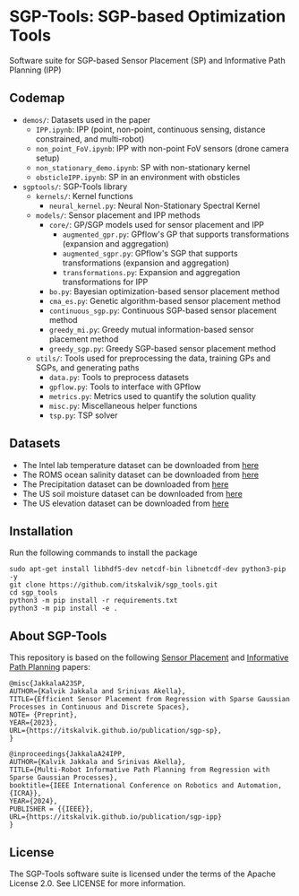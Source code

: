 # SGP-Tools: SGP-based Optimization Tools
Software suite for SGP-based Sensor Placement (SP) and Informative Path Planning (IPP)

## Codemap
- `demos/`: Datasets used in the paper
    - `IPP.ipynb`: IPP (point, non-point, continuous sensing, distance constrained, and multi-robot)
    - `non_point_FoV.ipynb`: IPP with non-point FoV sensors (drone camera setup)
    - `non_stationary_demo.ipynb`: SP with non-stationary kernel
    - `obsticleIPP.ipynb`: SP in an environment with obsticles
- `sgptools/`: SGP-Tools library
    - `kernels/`: Kernel functions
        - `neural_kernel.py`: Neural Non-Stationary Spectral Kernel
    - `models/`: Sensor placement and IPP methods
        - `core/`: GP/SGP models used for sensor placement and IPP
            - `augmented_gpr.py`: GPflow's GP that supports transformations (expansion and aggregation)
            - `augmented_sgpr.py`: GPflow's SGP that supports transformations (expansion and aggregation)
            - `transformations.py`: Expansion and aggregation transformations for IPP
        - `bo.py`: Bayesian optimization-based sensor placement method
        - `cma_es.py`: Genetic algorithm-based sensor placement method
        - `continuous_sgp.py`: Continuous SGP-based sensor placement method
        - `greedy_mi.py`: Greedy mutual information-based sensor placement method
        - `greedy_sgp.py`: Greedy SGP-based sensor placement method
    - `utils/`: Tools used for preprocessing the data, training GPs and SGPs, and generating paths
        - `data.py`: Tools to preprocess datasets
        - `gpflow.py`: Tools to interface with GPflow
        - `metrics.py`: Metrics used to quantify the solution quality
        - `misc.py`: Miscellaneous helper functions
        - `tsp.py`: TSP solver

## Datasets
* The Intel lab temperature dataset can be downloaded from [here](http://db.csail.mit.edu/labdata/labdata.html)
* The ROMS ocean salinity dataset can be downloaded from [here](https://oceanmodeling.ucsc.edu/ccsnrt/#txtOverview)
* The Precipitation dataset can be downloaded from [here](http://research.jisao.washington.edu/data_sets/widmann/)
* The US soil moisture dataset can be downloaded from [here](https://www.drought.gov/data-maps-tools/nasa-sport-lis-soil-moisture-products)
* The US elevation dataset can be downloaded from [here](https://coast.noaa.gov/digitalcoast/)

## Installation
Run the following commands to install the package

```
sudo apt-get install libhdf5-dev netcdf-bin libnetcdf-dev python3-pip -y
git clone https://github.com/itskalvik/sgp_tools.git
cd sgp_tools
python3 -m pip install -r requirements.txt
python3 -m pip install -e .
```

## About SGP-Tools
This repository is based on the following [Sensor Placement](https://itskalvik.com/publication/sgp-sp) and [Informative Path Planning](https://itskalvik.com/publication/sgp-ipp) papers:

```
@misc{JakkalaA23SP,
AUTHOR={Kalvik Jakkala and Srinivas Akella},
TITLE={Efficient Sensor Placement from Regression with Sparse Gaussian Processes in Continuous and Discrete Spaces},
NOTE= {Preprint},
YEAR={2023},
URL={https://itskalvik.github.io/publication/sgp-sp},
}

@inproceedings{JakkalaA24IPP,
AUTHOR={Kalvik Jakkala and Srinivas Akella},
TITLE={Multi-Robot Informative Path Planning from Regression with Sparse Gaussian Processes},
booktitle={IEEE International Conference on Robotics and Automation, {ICRA}},
YEAR={2024},
PUBLISHER = {{IEEE}},
URL={https://itskalvik.github.io/publication/sgp-ipp}
}
``` 

## License
The SGP-Tools software suite is licensed under the terms of the Apache License 2.0.
See LICENSE for more information.
